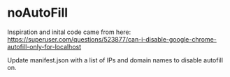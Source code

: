 # noAutoFill
Inspiration and inital code came from here: https://superuser.com/questions/523877/can-i-disable-google-chrome-autofill-only-for-localhost

Update manifest.json with a list of IPs and domain names to disable autofill on.

